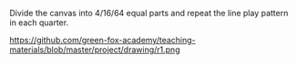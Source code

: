 Divide the canvas into 4/16/64 equal parts and repeat the line play pattern in each quarter.

https://github.com/green-fox-academy/teaching-materials/blob/master/project/drawing/r1.png
